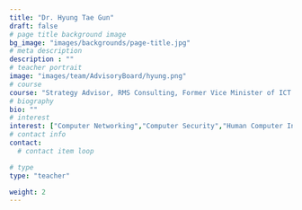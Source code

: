 ```yaml
---
title: "Dr. Hyung Tae Gun"
draft: false
# page title background image
bg_image: "images/backgrounds/page-title.jpg"
# meta description
description : ""
# teacher portrait
image: "images/team/AdvisoryBoard/hyung.png"
# course
course: "Strategy Advisor, RMS Consulting, Former Vice Minister of ICT of Korea."
# biography
bio: ""
# interest
interest: ["Computer Networking","Computer Security","Human Computer Interfacing"]
# contact info
contact:
  # contact item loop

# type
type: "teacher"

weight: 2
---
```

